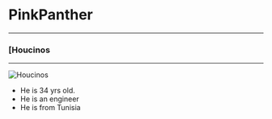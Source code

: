 # PinkPanther

---

### [Houcinos

---

![Houcinos](https://avatars1.githubusercontent.com/u/57623782?s=400&u=668226618f2b024299fe34ec7c81fc1a923fb349&v=4)

- He is 34 yrs old.
- He is an engineer
- He is from Tunisia
